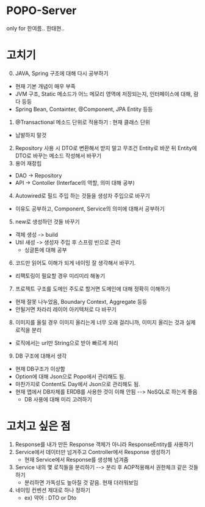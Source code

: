 # POPO-Server
only for 한여름.. 한태현.. 

# 고치기
0. JAVA, Spring 구조에 대해 다시 공부하기
  - 현재 기본 개념이 매우 부족
  - JVM 구조, Static 메소드가 어느 메모리 영역에 저장되는지, 인터페이스에 대해, 람다 등등
  - Spring Bean, Containter, @Component, JPA Entity 등등
1. @Transactional 메소드 단위로 적용하기 : 현재 클래스 단위
  - 남발하지 말것
2. Repository 사용 시 DTO로 변환해서 받지 말고 무조건 Entity로 바꾼 뒤 Entity에 DTO로 바꾸는 메소드 작성해서 바꾸기
3. 용어 재정립
  - DAO -> Repository
  - API -> Contoller (Interface의 역할, 의미 대해 공부)
4. Autowired로 필드 주입 하는 것들을 생성자 주입으로 바꾸기
  - 이유도 공부하고, Component, Service의 의미에 대해서 공부하기
5. new로 생성하던 것들 바꾸기
  - 객체 생성 -> build
  - Util 새성 -> 생성자 주입 후 스프링 빈으로 관리
    - 싱글톤에 대해 공부
6. 코드만 읽어도 이해가 되게 네이밍 잘 생각해서 바꾸기.
  - 리팩토링이 필요할 경우 미리미리 해놓기
7. 프로젝트 구조를 도메인 주도로 할거면 도메인에 대해 정확히 이해하기
  - 현재 잘못 나누었음, Boundary Context, Aggregate 등등
  - 안될거면 차라리 레이어 아키텍처로 다 바꾸기
8. 이미지를 올릴 경우 이미지 올리는게 너무 오래 걸리니까, 이미지 올리는 것과 실제 로직을 분리
  - 로직에서는 url만 String으로 받아 빠르게 처리
9. DB 구조에 대해서 생각
  - 현재 DB구조가 이상함
  - Option에 대해 Json으로 Popo에서 관리해도 됨.
  - 마찬가지로 Content도 Day에서 Json으로 관리해도 됨.
  - 현재 앱에서 DB자체를 ERDB를 사용한 것이 이해 안됨 --> NoSQL로 하는게 좋음
    - DB 사용에 대해 미리 고려하기



# 고치고 싶은 점
1. Response를 내가 만든 Response 객체가 아니라 ResponseEntity를 사용하기
2. Service에서 데이터만 넘겨주고 Controller에서 Response 생성하기
    - 현재 Service에서 Response를 생성해 넘겨줌
3. Service 내의 몇 로직들을 분리하기 --> 분리 후 AOP적용해서 권한체크 같은 것들 하기
    - 분리하면 가독성도 높아질 것 같음. 현재 더러워보임
4. 네이밍 컨벤션 제대로 하나 정하기
    - ex) 약어 : DTO or Dto
